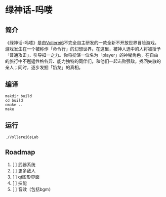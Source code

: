 # 绿神话-吗喽

## 简介

《绿神话-吗喽》是由[Vollerei6](https://github.com/Vollerei6)不完全自主研发的一款全新不开放世界冒险游戏。游戏发生在一个被称作「命令行」的幻想世界，在这里，被神人选中的人将被授予「普通攻击」，引导扣一之力。你将扮演一位名为「player」的神秘角色，在自由的旅行中不邂逅性格各异、能力独特的同伴们，和他们一起击败强敌，找回失散的亲人；同时，逐步发掘「奶龙」的真相。

## 编译

```shell
makdir build
cd build
cmake ..
make
```

## 运行

```shell
./Vollerei6sLab
```

## Roadmap

1. [ ] 武器系统
2. [ ] 更多敌人
3. [ ] qt图形界面
4. [ ] 技能
5. [ ] 音效（包括bgm）

